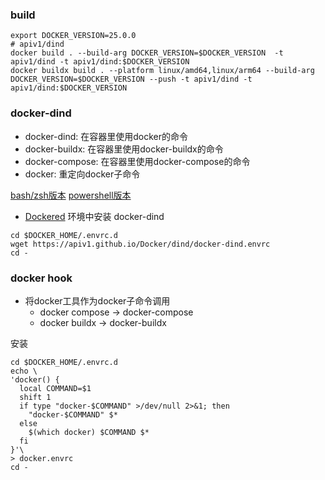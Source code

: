 ### build

```shell
export DOCKER_VERSION=25.0.0
# apiv1/dind
docker build . --build-arg DOCKER_VERSION=$DOCKER_VERSION  -t apiv1/dind -t apiv1/dind:$DOCKER_VERSION
docker buildx build . --platform linux/amd64,linux/arm64 --build-arg DOCKER_VERSION=$DOCKER_VERSION --push -t apiv1/dind -t apiv1/dind:$DOCKER_VERSION
```

### docker-dind

* docker-dind: 在容器里使用docker的命令
* docker-buildx: 在容器里使用docker-buildx的命令
* docker-compose: 在容器里使用docker-compose的命令
* docker: 重定向docker子命令

[bash/zsh版本](./docker-dind.envrc)
[powershell版本](./docker-dind.ps1)

* [Dockered](../dockerd/README.md) 环境中安装 docker-dind
```shell
cd $DOCKER_HOME/.envrc.d
wget https://apiv1.github.io/Docker/dind/docker-dind.envrc
cd -
```

### docker hook
* 将docker工具作为docker子命令调用
  * docker compose -> docker-compose
  * docker buildx -> docker-buildx

安装
```shell
cd $DOCKER_HOME/.envrc.d
echo \
'docker() {
  local COMMAND=$1
  shift 1
  if type "docker-$COMMAND" >/dev/null 2>&1; then
    "docker-$COMMAND" $*
  else
    $(which docker) $COMMAND $*
  fi
}'\
> docker.envrc
cd -
```